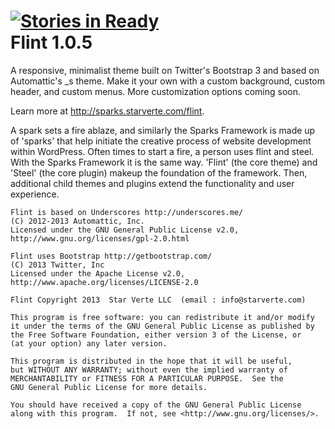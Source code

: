 [![Stories in Ready](https://badge.waffle.io/starverte/flint.png?label=ready)](https://waffle.io/starverte/flint)  
Flint 1.0.5
=====
A responsive, minimalist theme built on Twitter's Bootstrap 3 and based on Automattic's _s theme. Make it your own with a custom background, custom header, and custom menus. More customization options coming soon.

Learn more at http://sparks.starverte.com/flint.

A spark sets a fire ablaze, and similarly the Sparks Framework is made up of 'sparks' that help initiate
the creative process of website development within WordPress. Often times to start a fire, a person uses flint and steel.
With the Sparks Framework it is the same way. 'Flint' (the core theme) and 'Steel' (the core plugin) makeup the foundation
of the framework. Then, additional child themes and plugins extend the functionality and user experience.

```
Flint is based on Underscores http://underscores.me/
(C) 2012-2013 Automattic, Inc.
Licensed under the GNU General Public License v2.0, http://www.gnu.org/licenses/gpl-2.0.html
```

```
Flint uses Bootstrap http://getbootstrap.com/
(C) 2013 Twitter, Inc
Licensed under the Apache License v2.0, http://www.apache.org/licenses/LICENSE-2.0
```

```
Flint Copyright 2013  Star Verte LLC  (email : info@starverte.com)

This program is free software: you can redistribute it and/or modify
it under the terms of the GNU General Public License as published by
the Free Software Foundation, either version 3 of the License, or
(at your option) any later version.

This program is distributed in the hope that it will be useful,
but WITHOUT ANY WARRANTY; without even the implied warranty of
MERCHANTABILITY or FITNESS FOR A PARTICULAR PURPOSE.  See the
GNU General Public License for more details.

You should have received a copy of the GNU General Public License
along with this program.  If not, see <http://www.gnu.org/licenses/>.
```
